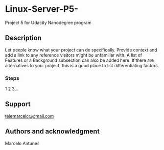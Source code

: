 # Linux-Server-P5-
Project 5 for Udacity Nanodegree program

## Description
Let people know what your project can do specifically. Provide context and add a link to any reference visitors might be unfamiliar with. A list of Features or a Background subsection can also be added here. If there are alternatives to your project, this is a good place to list differentiating factors.

### Steps
1
2
3...

## Support
telemarcelo@gmail.com

## Authors and acknowledgment
Marcelo Antunes

